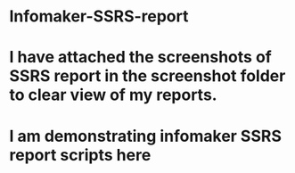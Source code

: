 # Infomaker-SSRS-report
# I have attached the screenshots of SSRS report in the screenshot folder to clear view of my reports.
# I am demonstrating infomaker SSRS report scripts here
